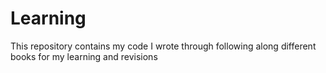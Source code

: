 # Learning
This repository contains my code I wrote through following along different books for my learning and revisions
